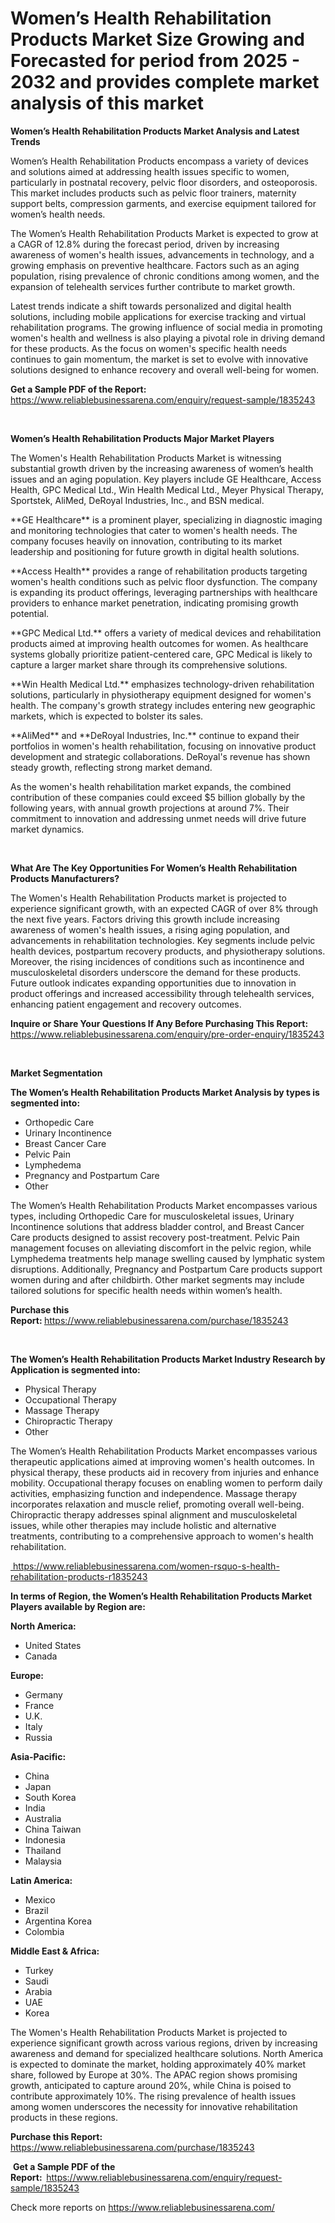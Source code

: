 <p><h1>Women’s Health Rehabilitation Products Market Size Growing and Forecasted for period from 2025 - 2032 and provides complete market analysis of this market</h1></p><p><strong>Women’s Health Rehabilitation Products Market Analysis and Latest Trends</strong></p>
<p><p>Women’s Health Rehabilitation Products encompass a variety of devices and solutions aimed at addressing health issues specific to women, particularly in postnatal recovery, pelvic floor disorders, and osteoporosis. This market includes products such as pelvic floor trainers, maternity support belts, compression garments, and exercise equipment tailored for women’s health needs.</p><p>The Women’s Health Rehabilitation Products Market is expected to grow at a CAGR of 12.8% during the forecast period, driven by increasing awareness of women's health issues, advancements in technology, and a growing emphasis on preventive healthcare. Factors such as an aging population, rising prevalence of chronic conditions among women, and the expansion of telehealth services further contribute to market growth. </p><p>Latest trends indicate a shift towards personalized and digital health solutions, including mobile applications for exercise tracking and virtual rehabilitation programs. The growing influence of social media in promoting women's health and wellness is also playing a pivotal role in driving demand for these products. As the focus on women's specific health needs continues to gain momentum, the market is set to evolve with innovative solutions designed to enhance recovery and overall well-being for women.</p></p>
<p><strong>Get a Sample PDF of the Report:&nbsp;</strong> <a href="https://www.reliablebusinessarena.com/enquiry/request-sample/1835243?utm_campaign=3163&utm_medium=2&utm_source=Github&utm_content=ia&utm_term=26032025&utm_id=womens-health-rehabilitation-products">https://www.reliablebusinessarena.com/enquiry/request-sample/1835243</a></p>
<p>&nbsp;</p>
<p><strong>Women’s Health Rehabilitation Products Major Market Players</strong></p>
<p><p>The Women's Health Rehabilitation Products Market is witnessing substantial growth driven by the increasing awareness of women’s health issues and an aging population. Key players include GE Healthcare, Access Health, GPC Medical Ltd., Win Health Medical Ltd., Meyer Physical Therapy, Sportstek, AliMed, DeRoyal Industries, Inc., and BSN medical.</p><p>**GE Healthcare** is a prominent player, specializing in diagnostic imaging and monitoring technologies that cater to women's health needs. The company focuses heavily on innovation, contributing to its market leadership and positioning for future growth in digital health solutions.</p><p>**Access Health** provides a range of rehabilitation products targeting women's health conditions such as pelvic floor dysfunction. The company is expanding its product offerings, leveraging partnerships with healthcare providers to enhance market penetration, indicating promising growth potential.</p><p>**GPC Medical Ltd.** offers a variety of medical devices and rehabilitation products aimed at improving health outcomes for women. As healthcare systems globally prioritize patient-centered care, GPC Medical is likely to capture a larger market share through its comprehensive solutions.</p><p>**Win Health Medical Ltd.** emphasizes technology-driven rehabilitation solutions, particularly in physiotherapy equipment designed for women's health. The company's growth strategy includes entering new geographic markets, which is expected to bolster its sales.</p><p>**AliMed** and **DeRoyal Industries, Inc.** continue to expand their portfolios in women's health rehabilitation, focusing on innovative product development and strategic collaborations. DeRoyal's revenue has shown steady growth, reflecting strong market demand.</p><p>As the women's health rehabilitation market expands, the combined contribution of these companies could exceed $5 billion globally by the following years, with annual growth projections at around 7%. Their commitment to innovation and addressing unmet needs will drive future market dynamics.</p></p>
<p>&nbsp;</p>
<p><strong>What Are The Key Opportunities For Women’s Health Rehabilitation Products Manufacturers?</strong></p>
<p><p>The Women's Health Rehabilitation Products market is projected to experience significant growth, with an expected CAGR of over 8% through the next five years. Factors driving this growth include increasing awareness of women's health issues, a rising aging population, and advancements in rehabilitation technologies. Key segments include pelvic health devices, postpartum recovery products, and physiotherapy solutions. Moreover, the rising incidences of conditions such as incontinence and musculoskeletal disorders underscore the demand for these products. Future outlook indicates expanding opportunities due to innovation in product offerings and increased accessibility through telehealth services, enhancing patient engagement and recovery outcomes.</p></p>
<p><strong>Inquire or Share Your Questions If Any Before Purchasing This Report:</strong> <a href="https://www.reliablebusinessarena.com/enquiry/pre-order-enquiry/1835243?utm_campaign=3163&utm_medium=2&utm_source=Github&utm_content=ia&utm_term=26032025&utm_id=womens-health-rehabilitation-products">https://www.reliablebusinessarena.com/enquiry/pre-order-enquiry/1835243</a></p>
<p>&nbsp;</p>
<p><strong>Market Segmentation</strong></p>
<p><strong>The Women’s Health Rehabilitation Products Market Analysis by types is segmented into:</strong></p>
<p><ul><li>Orthopedic Care</li><li>Urinary Incontinence</li><li>Breast Cancer Care</li><li>Pelvic Pain</li><li>Lymphedema</li><li>Pregnancy and Postpartum Care</li><li>Other</li></ul></p>
<p><p>The Women’s Health Rehabilitation Products Market encompasses various types, including Orthopedic Care for musculoskeletal issues, Urinary Incontinence solutions that address bladder control, and Breast Cancer Care products designed to assist recovery post-treatment. Pelvic Pain management focuses on alleviating discomfort in the pelvic region, while Lymphedema treatments help manage swelling caused by lymphatic system disruptions. Additionally, Pregnancy and Postpartum Care products support women during and after childbirth. Other market segments may include tailored solutions for specific health needs within women’s health.</p></p>
<p><strong>Purchase this Report:&nbsp;</strong><a href="https://www.reliablebusinessarena.com/purchase/1835243?utm_campaign=3163&utm_medium=2&utm_source=Github&utm_content=ia&utm_term=26032025&utm_id=womens-health-rehabilitation-products">https://www.reliablebusinessarena.com/purchase/1835243</a></p>
<p>&nbsp;</p>
<p><strong>The Women’s Health Rehabilitation Products Market Industry Research by Application is segmented into:</strong></p>
<p><ul><li>Physical Therapy</li><li>Occupational Therapy</li><li>Massage Therapy</li><li>Chiropractic Therapy</li><li>Other</li></ul></p>
<p><p>The Women’s Health Rehabilitation Products Market encompasses various therapeutic applications aimed at improving women's health outcomes. In physical therapy, these products aid in recovery from injuries and enhance mobility. Occupational therapy focuses on enabling women to perform daily activities, emphasizing function and independence. Massage therapy incorporates relaxation and muscle relief, promoting overall well-being. Chiropractic therapy addresses spinal alignment and musculoskeletal issues, while other therapies may include holistic and alternative treatments, contributing to a comprehensive approach to women's health rehabilitation.</p></p>
<p><a href="https://www.reliablebusinessarena.com/women-rsquo-s-health-rehabilitation-products-r1835243?utm_campaign=3163&utm_medium=2&utm_source=Github&utm_content=ia&utm_term=26032025&utm_id=womens-health-rehabilitation-products">&nbsp;https://www.reliablebusinessarena.com/women-rsquo-s-health-rehabilitation-products-r1835243</a></p>
<p><strong>In terms of Region, the Women’s Health Rehabilitation Products Market Players available by Region are:</strong></p>
<p>
    <p> <strong> North America: </strong>
        <ul>
            <li>United States</li>
            <li>Canada</li>
        </ul>
        </p> 
    <p> <strong> Europe: </strong>
        <ul>
            <li>Germany</li>
            <li>France</li>
            <li>U.K.</li>
            <li>Italy</li>
            <li>Russia</li>
        </ul>
        </p> 
    <p> <strong> Asia-Pacific: </strong>
        <ul>
            <li>China</li>
            <li>Japan</li>
            <li>South Korea</li>
            <li>India</li>
            <li>Australia</li>
            <li>China Taiwan</li>
            <li>Indonesia</li>
            <li>Thailand</li>
            <li>Malaysia</li>
        </ul>
        </p> 
    <p> <strong> Latin America: </strong>
        <ul>
            <li>Mexico</li>
            <li>Brazil</li>
            <li>Argentina Korea</li>
            <li>Colombia</li>
        </ul>
        </p> 
    <p> <strong> Middle East & Africa: </strong>
        <ul>
            <li>Turkey</li>
            <li>Saudi</li>
            <li>Arabia</li>
            <li>UAE</li>
            <li>Korea</li>
        </ul>
    </p>
    </p>
<p><p>The Women's Health Rehabilitation Products Market is projected to experience significant growth across various regions, driven by increasing awareness and demand for specialized healthcare solutions. North America is expected to dominate the market, holding approximately 40% market share, followed by Europe at 30%. The APAC region shows promising growth, anticipated to capture around 20%, while China is poised to contribute approximately 10%. The rising prevalence of health issues among women underscores the necessity for innovative rehabilitation products in these regions.</p></p>
<p><strong>Purchase this Report: </strong><a href="https://www.reliablebusinessarena.com/purchase/1835243?utm_campaign=3163&utm_medium=2&utm_source=Github&utm_content=ia&utm_term=26032025&utm_id=womens-health-rehabilitation-products">https://www.reliablebusinessarena.com/purchase/1835243</a></p>
<p>&nbsp;<strong>Get a Sample PDF of the Report:&nbsp;&nbsp;</strong><a href="https://www.reliablebusinessarena.com/enquiry/request-sample/1835243?utm_campaign=3163&utm_medium=2&utm_source=Github&utm_content=ia&utm_term=26032025&utm_id=womens-health-rehabilitation-products">https://www.reliablebusinessarena.com/enquiry/request-sample/1835243</a></p>
<p><strong></strong></p>
<p>Check more reports on <a href="https://www.reliablebusinessarena.com/?utm_campaign=3163&utm_medium=2&utm_source=Github&utm_content=ia&utm_term=26032025&utm_id=womens-health-rehabilitation-products">https://www.reliablebusinessarena.com/</a></p>